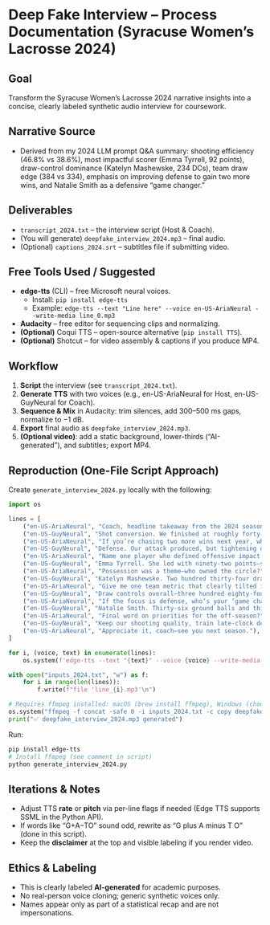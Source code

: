 # Deep Fake Interview – Process Documentation (Syracuse Women’s Lacrosse 2024)

## Goal
Transform the Syracuse Women’s Lacrosse 2024 narrative insights into a concise, clearly labeled synthetic audio interview for coursework.

## Narrative Source
- Derived from my 2024 LLM prompt Q&A summary: shooting efficiency (46.8% vs 38.6%), most impactful scorer (Emma Tyrrell, 92 points), draw-control dominance (Katelyn Mashewske, 234 DCs), team draw edge (384 vs 334), emphasis on improving defense to gain two more wins, and Natalie Smith as a defensive “game changer.”

## Deliverables
- `transcript_2024.txt` – the interview script (Host & Coach).
- (You will generate) `deepfake_interview_2024.mp3` – final audio.
- (Optional) `captions_2024.srt` – subtitles file if submitting video.

## Free Tools Used / Suggested
- **edge-tts** (CLI) – free Microsoft neural voices.  
  - Install: `pip install edge-tts`  
  - Example: `edge-tts --text "Line here" --voice en-US-AriaNeural --write-media line_0.mp3`
- **Audacity** – free editor for sequencing clips and normalizing.  
- **(Optional)** Coqui TTS – open-source alternative (`pip install TTS`).  
- **(Optional)** Shotcut – for video assembly & captions if you produce MP4.

## Workflow
1. **Script** the interview (see `transcript_2024.txt`).
2. **Generate TTS** with two voices (e.g., en-US-AriaNeural for Host, en-US-GuyNeural for Coach).
3. **Sequence & Mix** in Audacity: trim silences, add 300–500 ms gaps, normalize to −1 dB.
4. **Export** final audio as `deepfake_interview_2024.mp3`.
5. **(Optional video)**: add a static background, lower-thirds (“AI-generated”), and subtitles; export MP4.

## Reproduction (One-File Script Approach)
Create `generate_interview_2024.py` locally with the following:

```python
import os

lines = [
    ("en-US-AriaNeural", "Coach, headline takeaway from the 2024 season?"),
    ("en-US-GuyNeural", "Shot conversion. We finished at roughly forty-six point eight percent, while opponents were around thirty-eight point six. We created and finished good looks."),
    ("en-US-AriaNeural", "If you’re chasing two more wins next year, what’s the lever—offense or defense?"),
    ("en-US-GuyNeural", "Defense. Our attack produced, but tightening opponent efficiency—limiting clean looks, better closeouts—can flip close results our way."),
    ("en-US-AriaNeural", "Name one player who defined offensive impact."),
    ("en-US-GuyNeural", "Emma Tyrrell. She led with ninety-two points—seventy goals and twenty-two assists—and was constantly involved, taking one hundred thirty-five shots and helping on draws."),
    ("en-US-AriaNeural", "Possession was a theme—who owned the circle?"),
    ("en-US-GuyNeural", "Katelyn Mashewske. Two hundred thirty-four draw controls. That volume of extra possessions sets the tone for tempo and pressure."),
    ("en-US-AriaNeural", "Give me one team metric that clearly tilted in your favor."),
    ("en-US-GuyNeural", "Draw controls overall—three hundred eighty-four to three hundred thirty-four. More first touches means more chances to control pace and get our sets."),
    ("en-US-AriaNeural", "If the focus is defense, who’s your ‘game changer’ profile?"),
    ("en-US-GuyNeural", "Natalie Smith. Thirty-six ground balls and thirty-six draws, plus she contributes on offense. With some role tuning—matchups and on-ball disruption—she can swing key possessions."),
    ("en-US-AriaNeural", "Final word on priorities for the off‑season?"),
    ("en-US-GuyNeural", "Keep our shooting quality, train late-clock defense and interior help, and convert our possession edge into scoreboard separation."),
    ("en-US-AriaNeural", "Appreciate it, coach—see you next season."),
]

for i, (voice, text) in enumerate(lines):
    os.system(f'edge-tts --text "{text}" --voice {voice} --write-media line_{i}.mp3')

with open("inputs_2024.txt", "w") as f:
    for i in range(len(lines)):
        f.write(f"file 'line_{i}.mp3'\n")

# Requires ffmpeg installed: macOS (brew install ffmpeg), Windows (choco install ffmpeg), Ubuntu (sudo apt-get install ffmpeg)
os.system("ffmpeg -f concat -safe 0 -i inputs_2024.txt -c copy deepfake_interview_2024.mp3")
print("✅ deepfake_interview_2024.mp3 generated")
```

Run:
```bash
pip install edge-tts
# Install ffmpeg (see comment in script)
python generate_interview_2024.py
```

## Iterations & Notes
- Adjust TTS **rate** or **pitch** via per-line flags if needed (Edge TTS supports SSML in the Python API).
- If words like “G+A−TO” sound odd, rewrite as “G plus A minus T O” (done in this script).
- Keep the **disclaimer** at the top and visible labeling if you render video.

## Ethics & Labeling
- This is clearly labeled **AI-generated** for academic purposes.
- No real-person voice cloning; generic synthetic voices only.
- Names appear only as part of a statistical recap and are not impersonations.
